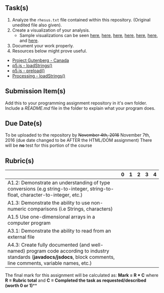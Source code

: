 Task(s)
-------
1. Analyze the ```rhesus.txt``` file contained within this repository. (Original unedited file also given).
2. Create a visualization of your analysis.
   * Sample visualizations can be seen [here][1], [here][2], [here][3], [here][4], [here][5], [here][6], and [here][7].
3. Document your work properly.
4. Resources below might prove useful.
  * [Project Gutenberg - Canada](http://www.gutenberg.ca/#catalogueA)
  * [p5.js - loadStrings()](https://p5js.org/reference/#/p5/loadStrings)
  * [p5.js - preload()](https://p5js.org/reference/#/p5/preload)
  * [Processing - loadStrings()](https://processing.org/reference/loadStrings_.html)


[1]: http://www.tibco.com/blog/wp-content/uploads/2014/04/color-bloom.jpg
[2]: https://s-media-cache-ak0.pinimg.com/236x/cf/63/56/cf635663f03b34a4c74033f6d0d353e7.jpg
[3]: http://blog.blprnt.com/wp-content/uploads/2010/11/more-500x281.png
[4]: https://upload.wikimedia.org/wikipedia/commons/9/9b/Social_Network_Analysis_Visualization.png
[5]: http://cs.smith.edu/dftwiki/images/thumb/3/30/StanfordDissertationVisualization.png/500px-StanfordDissertationVisualization.png
[6]: http://static.decontextualize.com/snaps/wordcloud.png
[7]: http://www.creativeapplications.net/wp-content/uploads/2010/01/fontane00-640x334.png


Submission Item(s)
------------------
Add this to your programming assignment repository in it's own folder.  
Include a _README.md_ file in the folder to explain what your program does.


Due Date(s)
-------------
To be uploaded to the repository by ~~November 4th, 2016~~ November 7th, 2016 (due date changed to be AFTER the HTML/DOM assignment)
There will be **no** test for this portion of the course


Rubric(s)
---------
|                                          | 0    | 1    | 2    | 3    | 4    |
| ---------------------------------------- | ---- | ---- | ---- | ---- | ---- |
| A1.2: Demonstrate an understanding of type conversions (e.g string-to-integer, string-to-float, character-to-integer, etc.)                                   |      |      |      |      |      |
| A1.3: Demonstrate the ability to use non-numeric comparisons (i.e Strings, characters)                                   |      |      |      |      |      |
| A1.5 Use one-dimensional arrays in a computer program                                   |      |      |      |      |      |
| A3.1: Demonstrate the ability to read from an external file                                   |      |      |      |      |      |
| A4.3: Create fully documented (and well-named) program code according to industry standards (**javadocs/jsdocs**, block comments, line comments, variable names, etc.) |      |      |      |      |      |

The final mark for this assignment will be calculated as: __Mark = R * C__ where **R = Rubric total** and **C = Completed the task as requested/described (worth 0 or 1)****
